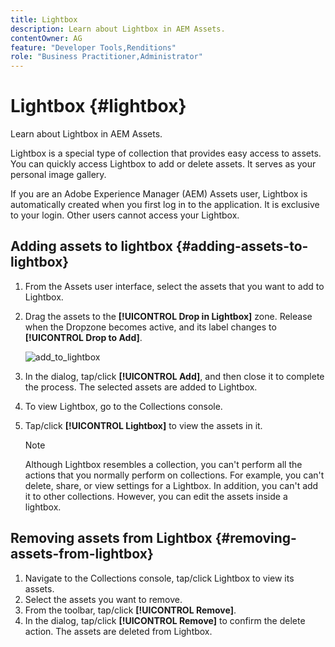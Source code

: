 ```yaml
---
title: Lightbox
description: Learn about Lightbox in AEM Assets.
contentOwner: AG
feature: "Developer Tools,Renditions"
role: "Business Practitioner,Administrator"
---
```


# Lightbox {#lightbox}

Learn about Lightbox in AEM Assets.

Lightbox is a special type of collection that provides easy access to assets. You can quickly access Lightbox to add or delete assets. It serves as your personal image gallery.

If you are an Adobe Experience Manager (AEM) Assets user, Lightbox is automatically created when you first log in to the application. It is exclusive to your login. Other users cannot access your Lightbox.

## Adding assets to lightbox {#adding-assets-to-lightbox}

1. From the Assets user interface, select the assets that you want to add to Lightbox.
1. Drag the assets to the **[!UICONTROL Drop in Lightbox]** zone. Release when the Dropzone becomes active, and its label changes to **[!UICONTROL Drop to Add]**.

   ![add_to_lightbox](assets/add_to_lightbox.png)

1. In the dialog, tap/click **[!UICONTROL Add]**, and then close it to complete the process. The selected assets are added to Lightbox.
1. To view Lightbox, go to the Collections console.
1. Tap/click **[!UICONTROL Lightbox]** to view the assets in it.

   >[!NOTE]
   >
   >Although Lightbox resembles a collection, you can't perform all the actions that you normally perform on collections. For example, you can't delete, share, or view settings for a Lightbox. In addition, you can't add it to other collections. However, you can edit the assets inside a lightbox.

## Removing assets from Lightbox {#removing-assets-from-lightbox}

1. Navigate to the Collections console, tap/click Lightbox to view its assets.
1. Select the assets you want to remove.
1. From the toolbar, tap/click **[!UICONTROL Remove]**.
1. In the dialog, tap/click **[!UICONTROL Remove]** to confirm the delete action. The assets are deleted from Lightbox.


